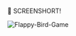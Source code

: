🔗 SCREENSHORT!


![Flappy-Bird-Game](https://github.com/user-attachments/assets/2095b722-c1af-4f94-bbdd-5a03487f8f4d)
